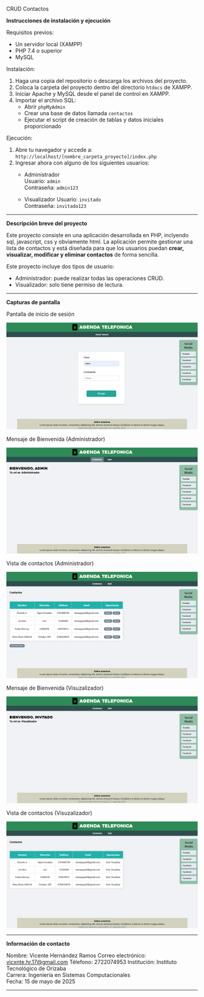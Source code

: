 CRUD Contactos

**Instrucciones de instalación y ejecución**

Requisitos previos:
- Un servidor local (XAMPP)
- PHP 7.4 o superior
- MySQL

Instalación:
1. Haga una copia del repositorio o descarga los archivos del proyecto.
2. Coloca la carpeta del proyecto dentro del directorio `htdocs` de XAMPP.
3. Iniciar Apache y MySQL desde el panel de control en XAMPP.
4. Importar el archivo SQL:
   - Abrir `phpMyAdmin`
   - Crear una base de datos llamada `contactos`
   - Ejecutar el script de creación de tablas y datos iniciales proporcionado

Ejecución:
1. Abre tu navegador y accede a:  
   `http://localhost/[nombre_carpeta_proyecto]/index.php`
2. Ingresar ahora con alguno de los siguientes usuarios:
   - Administrador  
     Usuario: `admin`  
     Contraseña: `admin123`

   - Visualizador
     Usuario: `invitado`  
     Contraseña: `invitado123`

---

**Descripción breve del proyecto**

Este proyecto consiste en una aplicación desarrollada en PHP, inclyendo sql, javascript, css y obviamente html. La aplicación permite gestionar una lista de contactos y está diseñada para que los usuarios puedan **crear, visualizar, modificar y eliminar contactos** de forma sencilla.

Este proyecto incluye dos tipos de usuario:
- Administrador: puede realizar todas las operaciones CRUD.
- Visualizador: solo tiene permiso de lectura.

---

**Capturas de pantalla**

Pantalla de inicio de sesión

![](img/login.png)

Mensaje de Bienvenida (Administrador)

![](img/bienvenida_admin.png)

Vista de contactos (Administrador)

![](img/vista_admin.png)

Mensaje de Bienvenida (Visuzalizador)

![](img/bienvenida_invitado.png)

Vista de contactos (Visuzalizador)

![](img/vista_invitado.png)

---

**Información de contacto**

Nombre: Vicente Hernández Ramos
Correo electrónico: vicxnte.hr.17@gmail.com
Télefono: 2722074953
Institución: Instituto Tecnológico de Orizaba  
Carrera: Ingeniería en Sistemas Computacionales  
Fecha: 15 de mayo de 2025

---
